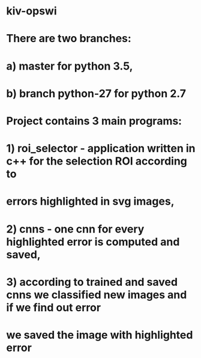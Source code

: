 # kiv-opswi

# There are two branches:
# a) master for python 3.5,
# b) branch python-27 for python 2.7

# Project contains 3 main programs:
# 1) roi_selector - application written in c++ for the selection ROI according to
# errors highlighted in svg images,
# 2) cnns - one cnn for every highlighted error is computed and saved,
# 3) according to trained and saved cnns we classified new images and if we find out error
# we saved the image with highlighted error
